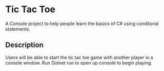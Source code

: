# Tic Tac Toe
A  Console project to help people learn the basics of C# using conditonal statements.

## Description 
Users will be able to start the tic tac toe game with another player in a console window.
Run Dotnet run to open up console to begin playing. 
